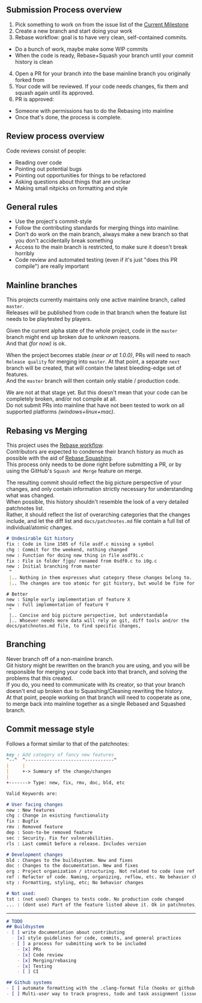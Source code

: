 ## Submission Process overview
1. Pick something to work on from the issue list of the [Current Milestone](https://github.com/OpensourceQuake3/defrag/milestones?direction=asc&sort=title&state=open)
2. Create a new branch and start doing your work
3. Rebase workflow: goal is to have very clean, self-contained commits.   
  - Do a bunch of work, maybe make some WIP commits   
  - When the code is ready, Rebase+Squash your branch until your commit history is clean   
4. Open a PR for your branch into the base mainline branch you originally forked from  
5. Your code will be reviewed. If your code needs changes, fix them and squash again until its approved.  
6. PR is approved:   
  - Someone with permissions has to do the Rebasing into mainline  
  - Once that's done, the process is complete.  

## Review process overview
Code reviews consist of people:
- Reading over code 
- Pointing out potential bugs 
- Pointing out opportunities for things to be refactored
- Asking questions about things that are unclear
- Making small nitpicks on formatting and style

## General rules
- Use the project's commit-style  
- Follow the contributing standards for merging things into mainline.   
- Don't do work on the main branch, always make a new branch so that you don't accidentally break something  
- Access to the main branch is restricted, to make sure it doesn't break horribly  
- Code review and automated testing (even if it's just "does this PR compile") are really important  

## Mainline branches
This projects currently maintains only one active mainline branch, called `master`.  
Releases will be published from code in that branch when the feature list needs to be playtested by players.  

Given the current alpha state of the whole project, code in the `master` branch might end up broken due to unknown reasons.  
And that _(for now)_ is ok.  

When the project becomes stable _(near or at 1.0.0)_, PRs will need to reach `Release quality` for merging into `master`.
At that point, a separate `next` branch will be created, that will contain the latest bleeding-edge set of features.  
And the `master` branch will then contain only stable / production code.  

We are not at that stage yet. But this doesn't mean that your code can be completely broken, and/or not compile at all.  
Do not submit PRs into mainline that have not been tested to work on all supported platforms _(windows+linux+mac)_.  

## Rebasing vs Merging 
This project uses the [Rebase workflow](https://www.youtube.com/watch?v=7Mh259hfxJg).  
Contributors are expected to condense their branch history as much as possible with the aid of [Rebase Squashing](https://www.youtube.com/watch?v=RwvTrSm7zEY).  
This process only needs to be done right before submitting a PR, or by using the GitHub's `Squash and Merge` feature on merge.  

The resulting commit should reflect the big picture perspective of your changes, and only contain information strictly necessary for understanding what was changed.  
When possible, this history shouldn't resemble the look of a very detailed patchnotes list.   
Rather, it should reflect the list of overarching categories that the changes include, and let the diff list and `docs/patchnotes.md` file contain a full list of individual/atomic changes.  
```md 
# Undesirable Git history
fix : Code in line 1505 of file asdf.c missing a symbol
chg : Commit for the weekend, nothing changed
new : Function for doing new thing in file asdf9i.c
fix : File in folder fjgo/ renamed from 0sdf0.c to i0g.c
new : Initial branching from master
 ^
 |.. Nothing in them expresses what category these changes belong to.
 |.. The changes are too atomic for git history, but would be fine for docs/patchnotes.md
```
```
# Better
new : Simple early implementation of feature X
new : Full implementation of feature Y
 ^
 |.. Concise and big picture perspective, but understandable
 |.. Whoever needs more data will rely on git, diff tools and/or the docs/patchnotes.md file, to find specific changes, 
```

## Branching
Never branch off of a non-mainline branch.  
Git history might be rewritten on the branch you are using, and you will be responsible for merging your code back into that branch, and solving the problems that this created.  
If you do, you need to communicate with its creator, so that your branch doesn't end up broken due to Squashing/Cleaning rewriting the history.  
At that point, people working on that branch will need to cooperate as one, to merge back into mainline together as a single Rebased and Squashed branch.  

## Commit message style
Follows a format similar to that of the patchnotes:  
```md 
key : Add category of fancy new features
^--^  ^---------------------------------^
|     |
|     +-> Summary of the change/changes
|
+-------> Type: new, fix, rmv, doc, bld, etc

Valid Keywords are:

# User facing changes
new : New features
chg : Change in existing functionality  
fix : Bugfix
rmv : Removed feature  
dep : Soon-to-be removed feature  
sec : Security. Fix for vulnerabilities.  
rls : Last commit before a release. Includes version

# Development changes
bld : Changes to the buildsystem. New and fixes
doc : Changes to the documentation. New and fixes
org : Project organization / structuring. Not related to code (use ref for code organization)
ref : Refactor of code. Naming, organizing, reflow, etc. No behavior changes
sty : Formatting, styling, etc; No behavior changes

# Not used:
tst : (not used) Changes to tests code. No production code changed
... : (dont use) Part of the feature listed above it. Ok in patchnotes, but not on git history
```

---
```md
# TODO
## Buildsystem
- [ ] write documentation about contributing 
  - [x] style guidelines for code, commits, and general practices
  - [ ] a process for submitting work to be included 
    - [x] PRs
    - [x] Code review 
    - [x] Merging/rebasing
    - [x] Testing 
    - [ ] CI

## Github systems
- [ ] automate formatting with the .clang-format file (hooks or github actions)
- [ ] Multi-user way to track progress, todo and task assignment (issue tracker, maybe other systems)
```

